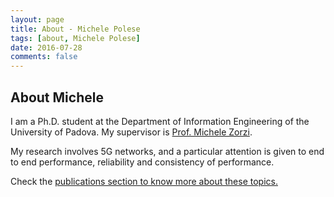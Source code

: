 ```yaml
---
layout: page
title: About - Michele Polese
tags: [about, Michele Polese]
date: 2016-07-28
comments: false
---
```

    
## About Michele
I am a Ph.D. student at the Department of Information Engineering of the University of Padova. My supervisor is <a href="https://scholar.google.it/citations?hl=en&user=Z7d93ZYAAAAJ&view_op=list_works">Prof. Michele Zorzi</a>.

My research involves 5G networks, and a particular attention is given to end to end performance, reliability and consistency of performance.

Check the <a href="/publications">publications section to know more about these topics.
